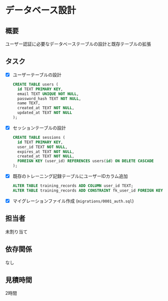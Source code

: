 # データベース設計

## 概要
ユーザー認証に必要なデータベーステーブルの設計と既存テーブルの拡張

## タスク
- [x] ユーザーテーブルの設計
  ```sql
  CREATE TABLE users (
    id TEXT PRIMARY KEY,
    email TEXT UNIQUE NOT NULL,
    password_hash TEXT NOT NULL,
    name TEXT,
    created_at TEXT NOT NULL,
    updated_at TEXT NOT NULL
  );
  ```
- [x] セッションテーブルの設計
  ```sql
  CREATE TABLE sessions (
    id TEXT PRIMARY KEY,
    user_id TEXT NOT NULL,
    expires_at TEXT NOT NULL,
    created_at TEXT NOT NULL,
    FOREIGN KEY (user_id) REFERENCES users(id) ON DELETE CASCADE
  );
  ```
- [x] 既存のトレーニング記録テーブルにユーザーIDカラム追加
  ```sql
  ALTER TABLE training_records ADD COLUMN user_id TEXT;
  ALTER TABLE training_records ADD CONSTRAINT fk_user_id FOREIGN KEY (user_id) REFERENCES users(id);
  ```
- [x] マイグレーションファイル作成 (`migrations/0001_auth.sql`)

## 担当者
未割り当て

## 依存関係
なし

## 見積時間
2時間